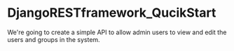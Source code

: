 # DjangoRESTframework_QucikStart
We're going to create a simple API to allow admin users to view and edit the users and groups in the system.
